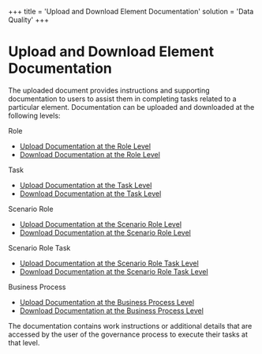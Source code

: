 +++
title = 'Upload and Download Element Documentation'
solution = 'Data Quality'
+++

# Upload and Download Element Documentation

The uploaded document provides instructions and supporting documentation
to users to assist them in completing tasks related to a particular
element. Documentation can be uploaded and downloaded at the following
levels:

Role

  - [Upload Documentation at the Role
    Level](Upload_Documentation_at_the_Role_Level.htm)
  - [Download Documentation at the Role
    Level](Download_Documentation_at_the_Role_Level.htm)

Task

  - [Upload Documentation at the Task
    Level](Upload_Documentation_at_the_Task_Level.htm)
  - [Download Documentation at the Task
    Level](Download_Documentation_at_the_Task_Level.htm)

Scenario Role

  - [Upload Documentation at the Scenario Role
    Level](Upload_Documentation_at_the_Scenario_Role_Level.htm)
  - [Download Documentation at the Scenario Role
    Level](Download_Documentation_at_the_Scenario_Role_Level.htm)

Scenario Role Task

  - [Upload Documentation at the Scenario Role Task
    Level](Upload_Documentation_at_the_Scenario_Role_Task_Level.htm)
  - [Download Documentation at the Scenario Role Task
    Level](Download_Documentation_at_the_Scenario_Role_Task_Level.htm)

Business Process

  - [Upload Documentation at the Business Process
    Level](Upload_Documentation_at_the_Business_Process_Level.htm)
  - [Download Documentation at the Business Process
    Level](Download_Documentation_at_the_Business_Process_Level.htm)

The documentation contains work instructions or additional details that
are accessed by the user of the governance process to execute their
tasks at that level.
